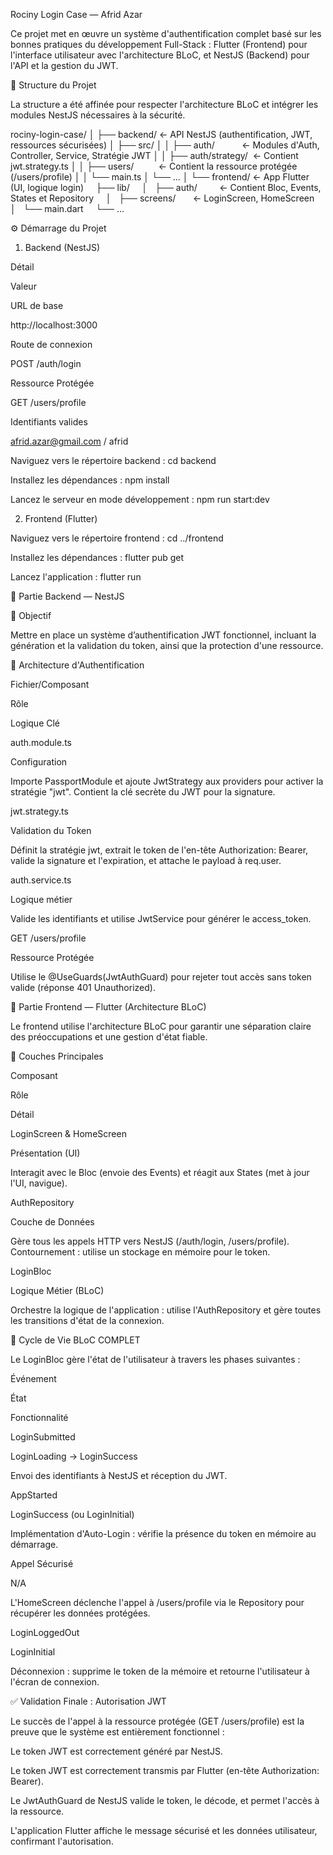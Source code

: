 Rociny Login Case — Afrid Azar

Ce projet met en œuvre un système d'authentification complet basé sur les bonnes pratiques du développement Full-Stack : Flutter (Frontend) pour l'interface utilisateur avec l'architecture BLoC, et NestJS (Backend) pour l'API et la gestion du JWT.

📁 Structure du Projet

La structure a été affinée pour respecter l'architecture BLoC et intégrer les modules NestJS nécessaires à la sécurité.

rociny-login-case/
│
├── backend/ ← API NestJS (authentification, JWT, ressources sécurisées)
│ ├── src/
│ │ ├── auth/           ← Modules d'Auth, Controller, Service, Stratégie JWT
│ │ ├── auth/strategy/  ← Contient jwt.strategy.ts
│ │ ├── users/          ← Contient la ressource protégée (/users/profile)
│ │ └── main.ts
│ └── ...
│
└── frontend/ ← App Flutter (UI, logique login)
    ├── lib/
    │   ├── auth/         ← Contient Bloc, Events, States et Repository
    │   ├── screens/       ← LoginScreen, HomeScreen
    │   └── main.dart
    └── ...


⚙️ Démarrage du Projet

1. Backend (NestJS)

Détail

Valeur

URL de base

http://localhost:3000

Route de connexion

POST /auth/login

Ressource Protégée

GET /users/profile

Identifiants valides

afrid.azar@gmail.com / afrid

Naviguez vers le répertoire backend : cd backend

Installez les dépendances : npm install

Lancez le serveur en mode développement : npm run start:dev

2. Frontend (Flutter)

Naviguez vers le répertoire frontend : cd ../frontend

Installez les dépendances : flutter pub get

Lancez l'application : flutter run

🧠 Partie Backend — NestJS

🎯 Objectif

Mettre en place un système d’authentification JWT fonctionnel, incluant la génération et la validation du token, ainsi que la protection d'une ressource.

🔐 Architecture d'Authentification

Fichier/Composant

Rôle

Logique Clé

auth.module.ts

Configuration

Importe PassportModule et ajoute JwtStrategy aux providers pour activer la stratégie "jwt". Contient la clé secrète du JWT pour la signature.

jwt.strategy.ts

Validation du Token

Définit la stratégie jwt, extrait le token de l'en-tête Authorization: Bearer, valide la signature et l'expiration, et attache le payload à req.user.

auth.service.ts

Logique métier

Valide les identifiants et utilise JwtService pour générer le access_token.

GET /users/profile

Ressource Protégée

Utilise le @UseGuards(JwtAuthGuard) pour rejeter tout accès sans token valide (réponse 401 Unauthorized).

🎨 Partie Frontend — Flutter (Architecture BLoC)

Le frontend utilise l'architecture BLoC pour garantir une séparation claire des préoccupations et une gestion d'état fiable.

🧱 Couches Principales

Composant

Rôle

Détail

LoginScreen & HomeScreen

Présentation (UI)

Interagit avec le Bloc (envoie des Events) et réagit aux States (met à jour l'UI, navigue).

AuthRepository

Couche de Données

Gère tous les appels HTTP vers NestJS (/auth/login, /users/profile). Contournement : utilise un stockage en mémoire pour le token.

LoginBloc

Logique Métier (BLoC)

Orchestre la logique de l'application : utilise l'AuthRepository et gère toutes les transitions d'état de la connexion.

🔄 Cycle de Vie BLoC COMPLET

Le LoginBloc gère l'état de l'utilisateur à travers les phases suivantes :

Événement

État

Fonctionnalité

LoginSubmitted

LoginLoading → LoginSuccess

Envoi des identifiants à NestJS et réception du JWT.

AppStarted

LoginSuccess (ou LoginInitial)

Implémentation d'Auto-Login : vérifie la présence du token en mémoire au démarrage.

Appel Sécurisé

N/A

L'HomeScreen déclenche l'appel à /users/profile via le Repository pour récupérer les données protégées.

LoginLoggedOut

LoginInitial

Déconnexion : supprime le token de la mémoire et retourne l'utilisateur à l'écran de connexion.

✅ Validation Finale : Autorisation JWT

Le succès de l'appel à la ressource protégée (GET /users/profile) est la preuve que le système est entièrement fonctionnel :

Le token JWT est correctement généré par NestJS.

Le token JWT est correctement transmis par Flutter (en-tête Authorization: Bearer).

Le JwtAuthGuard de NestJS valide le token, le décode, et permet l'accès à la ressource.

L'application Flutter affiche le message sécurisé et les données utilisateur, confirmant l'autorisation.